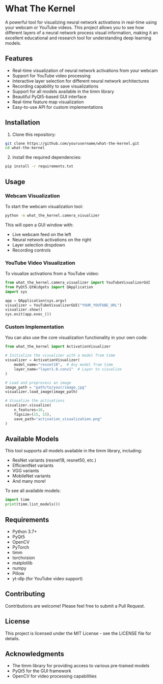 # What The Kernel

A powerful tool for visualizing neural network activations in real-time using your webcam or YouTube videos. This project allows you to see how different layers of a neural network process visual information, making it an excellent educational and research tool for understanding deep learning models.

## Features

- Real-time visualization of neural network activations from your webcam
- Support for YouTube video processing
- Interactive layer selection for different neural network architectures
- Recording capability to save visualizations
- Support for all models available in the timm library
- Beautiful PyQt5-based GUI interface
- Real-time feature map visualization
- Easy-to-use API for custom implementations

## Installation

1. Clone this repository:
```bash
git clone https://github.com/yourusername/what-the-kernel.git
cd what-the-kernel
```

2. Install the required dependencies:
```bash
pip install -r requirements.txt
```

## Usage

### Webcam Visualization

To start the webcam visualization tool:

```bash
python -m what_the_kernel.camera_visualizer
```

This will open a GUI window with:
- Live webcam feed on the left
- Neural network activations on the right
- Layer selection dropdown
- Recording controls

### YouTube Video Visualization

To visualize activations from a YouTube video:

```python
from what_the_kernel.camera_visualizer import YouTubeVisualizerGUI
from PyQt5.QtWidgets import QApplication
import sys

app = QApplication(sys.argv)
visualizer = YouTubeVisualizerGUI("YOUR_YOUTUBE_URL")
visualizer.show()
sys.exit(app.exec_())
```

### Custom Implementation

You can also use the core visualization functionality in your own code:

```python
from what_the_kernel import ActivationVisualizer

# Initialize the visualizer with a model from timm
visualizer = ActivationVisualizer(
    model_name="resnet18",  # Any model from timm
    layer_name="layer1.0.conv1"  # Layer to visualize
)

# Load and preprocess an image
image_path = "path/to/your/image.jpg"
visualizer.load_image(image_path)

# Visualize the activations
visualizer.visualize(
    n_features=16,
    figsize=(15, 15),
    save_path="activation_visualization.png"
)
```

## Available Models

This tool supports all models available in the timm library, including:
- ResNet variants (resnet18, resnet50, etc.)
- EfficientNet variants
- VGG variants
- MobileNet variants
- And many more!

To see all available models:
```python
import timm
print(timm.list_models())
```

## Requirements

- Python 3.7+
- PyQt5
- OpenCV
- PyTorch
- timm
- torchvision
- matplotlib
- numpy
- Pillow
- yt-dlp (for YouTube video support)

## Contributing

Contributions are welcome! Please feel free to submit a Pull Request.

## License

This project is licensed under the MIT License - see the LICENSE file for details.

## Acknowledgments

- The timm library for providing access to various pre-trained models
- PyQt5 for the GUI framework
- OpenCV for video processing capabilities 